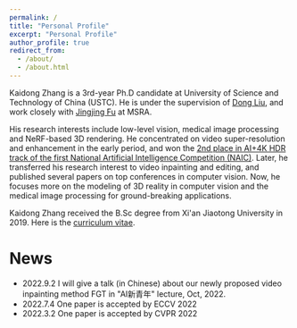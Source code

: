 ```yaml
---
permalink: /
title: "Personal Profile"
excerpt: "Personal Profile"
author_profile: true
redirect_from: 
  - /about/
  - /about.html
---
```


Kaidong Zhang is a 3rd-year Ph.D candidate at University of Science and Technology of China (USTC). He is under the supervision of [Dong Liu](http://staff.ustc.edu.cn/~dongeliu/), and work closely with [Jingjing Fu](https://www.microsoft.com/en-us/research/people/jifu/) at MSRA. 

His research interests include low-level vision, medical image processing and NeRF-based 3D rendering. He concentrated on video super-resolution and enhancement in the early period, and won the [2nd place in AI+4K HDR track of the first National Artificial Intelligence Competition (NAIC)](https://sist.ustc.edu.cn/2020/0304/c5146a413984/page.htm). Later, he transferred his research interest to video inpainting and editing, and published several papers on top conferences in computer vision. Now, he focuses more on the modeling of 3D reality in computer vision and the medical image processing for ground-breaking applications. 

Kaidong Zhang received the B.Sc degree from Xi\'an Jiaotong University in 2019. Here is the [curriculum vitae](https://hitachinsk.github.io/files/kd_cv.pdf).

# News
- 2022.9.2 I will give a talk (in Chinese) about our newly proposed video inpainting method FGT in "AI新青年" lecture, Oct, 2022.
- 2022.7.4 One paper is accepted by ECCV 2022
- 2022.3.2 One paper is accepted by CVPR 2022
